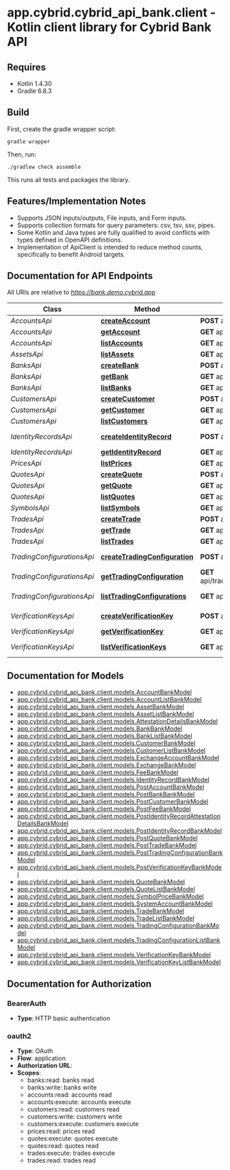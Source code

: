 # app.cybrid.cybrid_api_bank.client - Kotlin client library for Cybrid Bank API

## Requires

* Kotlin 1.4.30
* Gradle 6.8.3

## Build

First, create the gradle wrapper script:

```
gradle wrapper
```

Then, run:

```
./gradlew check assemble
```

This runs all tests and packages the library.

## Features/Implementation Notes

* Supports JSON inputs/outputs, File inputs, and Form inputs.
* Supports collection formats for query parameters: csv, tsv, ssv, pipes.
* Some Kotlin and Java types are fully qualified to avoid conflicts with types defined in OpenAPI definitions.
* Implementation of ApiClient is intended to reduce method counts, specifically to benefit Android targets.

<a name="documentation-for-api-endpoints"></a>
## Documentation for API Endpoints

All URIs are relative to *https://bank.demo.cybrid.app*

Class | Method | HTTP request | Description
------------ | ------------- | ------------- | -------------
*AccountsApi* | [**createAccount**](docs/AccountsApi.md#createaccount) | **POST** api/accounts | Create Account
*AccountsApi* | [**getAccount**](docs/AccountsApi.md#getaccount) | **GET** api/accounts/{account_guid} | Get Account
*AccountsApi* | [**listAccounts**](docs/AccountsApi.md#listaccounts) | **GET** api/accounts | List Accounts
*AssetsApi* | [**listAssets**](docs/AssetsApi.md#listassets) | **GET** api/assets | Get assets list
*BanksApi* | [**createBank**](docs/BanksApi.md#createbank) | **POST** api/banks | Create Bank
*BanksApi* | [**getBank**](docs/BanksApi.md#getbank) | **GET** api/banks/{bank_guid} | Get Bank
*BanksApi* | [**listBanks**](docs/BanksApi.md#listbanks) | **GET** api/banks | Get banks list
*CustomersApi* | [**createCustomer**](docs/CustomersApi.md#createcustomer) | **POST** api/customers | Create Customer
*CustomersApi* | [**getCustomer**](docs/CustomersApi.md#getcustomer) | **GET** api/customers/{customer_guid} | Get Customer
*CustomersApi* | [**listCustomers**](docs/CustomersApi.md#listcustomers) | **GET** api/customers | Get customers list
*IdentityRecordsApi* | [**createIdentityRecord**](docs/IdentityRecordsApi.md#createidentityrecord) | **POST** api/identity_records | Create Identity Record
*IdentityRecordsApi* | [**getIdentityRecord**](docs/IdentityRecordsApi.md#getidentityrecord) | **GET** api/identity_records/{identity_record_guid} | Get Identity Record
*PricesApi* | [**listPrices**](docs/PricesApi.md#listprices) | **GET** api/prices | Get Price
*QuotesApi* | [**createQuote**](docs/QuotesApi.md#createquote) | **POST** api/quotes | Create Quote
*QuotesApi* | [**getQuote**](docs/QuotesApi.md#getquote) | **GET** api/quotes/{quote_guid} | Get Quote
*QuotesApi* | [**listQuotes**](docs/QuotesApi.md#listquotes) | **GET** api/quotes | Get quotes list
*SymbolsApi* | [**listSymbols**](docs/SymbolsApi.md#listsymbols) | **GET** api/symbols | Get Symbols list
*TradesApi* | [**createTrade**](docs/TradesApi.md#createtrade) | **POST** api/trades | Create Trade
*TradesApi* | [**getTrade**](docs/TradesApi.md#gettrade) | **GET** api/trades/{trade_guid} | Get Trade
*TradesApi* | [**listTrades**](docs/TradesApi.md#listtrades) | **GET** api/trades | Get trades list
*TradingConfigurationsApi* | [**createTradingConfiguration**](docs/TradingConfigurationsApi.md#createtradingconfiguration) | **POST** api/trading_configurations | Create TradingConfiguration
*TradingConfigurationsApi* | [**getTradingConfiguration**](docs/TradingConfigurationsApi.md#gettradingconfiguration) | **GET** api/trading_configurations/{trading_configuration_guid} | Get TradingConfiguration
*TradingConfigurationsApi* | [**listTradingConfigurations**](docs/TradingConfigurationsApi.md#listtradingconfigurations) | **GET** api/trading_configurations | List trading configurations
*VerificationKeysApi* | [**createVerificationKey**](docs/VerificationKeysApi.md#createverificationkey) | **POST** api/bank_verification_keys | Create VerificationKey
*VerificationKeysApi* | [**getVerificationKey**](docs/VerificationKeysApi.md#getverificationkey) | **GET** api/bank_verification_keys/{verification_key_guid} | Get VerificationKey
*VerificationKeysApi* | [**listVerificationKeys**](docs/VerificationKeysApi.md#listverificationkeys) | **GET** api/bank_verification_keys | Get Verification Keys list


<a name="documentation-for-models"></a>
## Documentation for Models

 - [app.cybrid.cybrid_api_bank.client.models.AccountBankModel](docs/AccountBankModel.md)
 - [app.cybrid.cybrid_api_bank.client.models.AccountListBankModel](docs/AccountListBankModel.md)
 - [app.cybrid.cybrid_api_bank.client.models.AssetBankModel](docs/AssetBankModel.md)
 - [app.cybrid.cybrid_api_bank.client.models.AssetListBankModel](docs/AssetListBankModel.md)
 - [app.cybrid.cybrid_api_bank.client.models.AttestationDetailsBankModel](docs/AttestationDetailsBankModel.md)
 - [app.cybrid.cybrid_api_bank.client.models.BankBankModel](docs/BankBankModel.md)
 - [app.cybrid.cybrid_api_bank.client.models.BankListBankModel](docs/BankListBankModel.md)
 - [app.cybrid.cybrid_api_bank.client.models.CustomerBankModel](docs/CustomerBankModel.md)
 - [app.cybrid.cybrid_api_bank.client.models.CustomerListBankModel](docs/CustomerListBankModel.md)
 - [app.cybrid.cybrid_api_bank.client.models.ExchangeAccountBankModel](docs/ExchangeAccountBankModel.md)
 - [app.cybrid.cybrid_api_bank.client.models.ExchangeBankModel](docs/ExchangeBankModel.md)
 - [app.cybrid.cybrid_api_bank.client.models.FeeBankModel](docs/FeeBankModel.md)
 - [app.cybrid.cybrid_api_bank.client.models.IdentityRecordBankModel](docs/IdentityRecordBankModel.md)
 - [app.cybrid.cybrid_api_bank.client.models.PostAccountBankModel](docs/PostAccountBankModel.md)
 - [app.cybrid.cybrid_api_bank.client.models.PostBankBankModel](docs/PostBankBankModel.md)
 - [app.cybrid.cybrid_api_bank.client.models.PostCustomerBankModel](docs/PostCustomerBankModel.md)
 - [app.cybrid.cybrid_api_bank.client.models.PostFeeBankModel](docs/PostFeeBankModel.md)
 - [app.cybrid.cybrid_api_bank.client.models.PostIdentityRecordAttestationDetailsBankModel](docs/PostIdentityRecordAttestationDetailsBankModel.md)
 - [app.cybrid.cybrid_api_bank.client.models.PostIdentityRecordBankModel](docs/PostIdentityRecordBankModel.md)
 - [app.cybrid.cybrid_api_bank.client.models.PostQuoteBankModel](docs/PostQuoteBankModel.md)
 - [app.cybrid.cybrid_api_bank.client.models.PostTradeBankModel](docs/PostTradeBankModel.md)
 - [app.cybrid.cybrid_api_bank.client.models.PostTradingConfigurationBankModel](docs/PostTradingConfigurationBankModel.md)
 - [app.cybrid.cybrid_api_bank.client.models.PostVerificationKeyBankModel](docs/PostVerificationKeyBankModel.md)
 - [app.cybrid.cybrid_api_bank.client.models.QuoteBankModel](docs/QuoteBankModel.md)
 - [app.cybrid.cybrid_api_bank.client.models.QuoteListBankModel](docs/QuoteListBankModel.md)
 - [app.cybrid.cybrid_api_bank.client.models.SymbolPriceBankModel](docs/SymbolPriceBankModel.md)
 - [app.cybrid.cybrid_api_bank.client.models.SystemAccountBankModel](docs/SystemAccountBankModel.md)
 - [app.cybrid.cybrid_api_bank.client.models.TradeBankModel](docs/TradeBankModel.md)
 - [app.cybrid.cybrid_api_bank.client.models.TradeListBankModel](docs/TradeListBankModel.md)
 - [app.cybrid.cybrid_api_bank.client.models.TradingConfigurationBankModel](docs/TradingConfigurationBankModel.md)
 - [app.cybrid.cybrid_api_bank.client.models.TradingConfigurationListBankModel](docs/TradingConfigurationListBankModel.md)
 - [app.cybrid.cybrid_api_bank.client.models.VerificationKeyBankModel](docs/VerificationKeyBankModel.md)
 - [app.cybrid.cybrid_api_bank.client.models.VerificationKeyListBankModel](docs/VerificationKeyListBankModel.md)


<a name="documentation-for-authorization"></a>
## Documentation for Authorization

<a name="BearerAuth"></a>
### BearerAuth

- **Type**: HTTP basic authentication

<a name="oauth2"></a>
### oauth2

- **Type**: OAuth
- **Flow**: application
- **Authorization URL**: 
- **Scopes**: 
  - banks:read: banks read
  - banks:write: banks write
  - accounts:read: accounts read
  - accounts:execute: accounts execute
  - customers:read: customers read
  - customers:write: customers write
  - customers:execute: customers execute
  - prices:read: prices read
  - quotes:execute: quotes execute
  - quotes:read: quotes read
  - trades:execute: trades execute
  - trades:read: trades read

